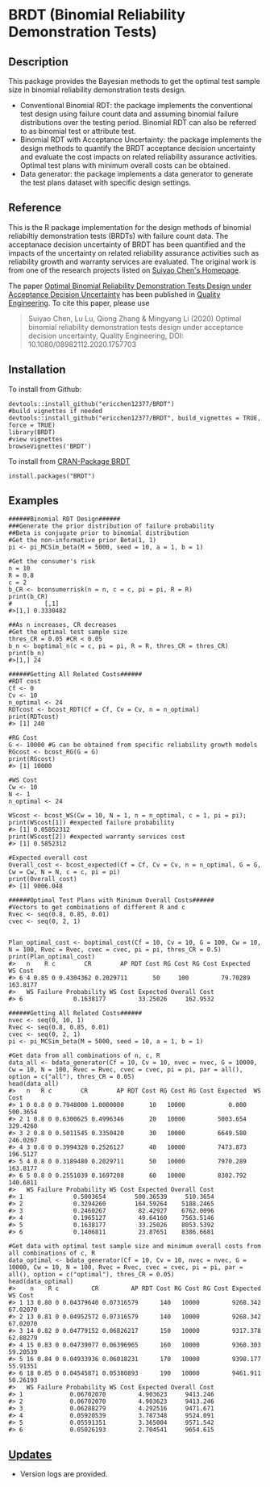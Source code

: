 # BRDT (Binomial Reliability Demonstration Tests)

## Description
This package provides the Bayesian methods to get the optimal test sample size in binomial reliability demonstration tests design.
* Conventional Binomial RDT: the package implements the conventional test design using failure count data and assuming binomial failure distributions over the testing period. Binomial RDT can also be referred to as binomial test or attribute test.
* Binomial RDT with Acceptance Uncertainty: the package implements the design methods to quantify the BRDT acceptance decision uncertainty and evaluate the cost impacts on related reliability assurance activities. Optimal test plans with minimum overall costs can be obtained.
* Data generator: the package implements a data generator to generate the test plans dataset with specific design settings.

## Reference
This is the R package implementation for the design methods of binomial reliabiltiy demonstration tests (BRDTs) with failure count data. The acceptanace decision uncertainty of BRDT has been quantified and the impacts of the uncertainty on related reliability assurance activities such as reliability growth and warranty services are evaluated. The original work is from one of the research projects listed on [Suiyao Chen's Homepage](https://sites.google.com/mail.usf.edu/suiyaochen-professional/publication?authuser=0). 

The paper [Optimal Binomial Reliability Demonstration Tests Design under Acceptance Decision Uncertainty](https://www.tandfonline.com/doi/full/10.1080/08982112.2020.1757703) has been published in [Quality Engineering](https://www.tandfonline.com/doi/full/10.1080/08982112.2020.1757703). To cite this paper, please use 
> Suiyao Chen, Lu Lu, Qiong Zhang & Mingyang Li (2020) Optimal binomial reliability demonstration tests design under acceptance decision uncertainty, Quality Engineering, DOI: 10.1080/08982112.2020.1757703

## Installation
To install from Github:
```
devtools::install_github("ericchen12377/BRDT")
#build vignettes if needed
devtools::install_github("ericchen12377/BRDT", build_vignettes = TRUE, force = TRUE)
library(BRDT)
#view vignettes
browseVignettes('BRDT')
```
To install from [CRAN-Package BRDT](https://cran.r-project.org/web/packages/BRDT/index.html)
```
install.packages("BRDT")
```
## Examples
```
######Binomial RDT Design######
###Generate the prior distribution of failure probability
##Beta is conjugate prior to binomial distribution
#Get the non-informative prior Beta(1, 1)
pi <- pi_MCSim_beta(M = 5000, seed = 10, a = 1, b = 1)

#Get the consumer's risk
n = 10
R = 0.8
c = 2
b_CR <- bconsumerrisk(n = n, c = c, pi = pi, R = R)
print(b_CR)
#         [,1]
#>[1,] 0.3330482

##As n increases, CR decreases
#Get the optimal test sample size
thres_CR = 0.05 #CR < 0.05
b_n <- boptimal_n(c = c, pi = pi, R = R, thres_CR = thres_CR)
print(b_n)
#>[1,] 24

######Getting All Related Costs######
#RDT cost
Cf <- 0
Cv <- 10
n_optimal <- 24
RDTcost <- bcost_RDT(Cf = Cf, Cv = Cv, n = n_optimal)
print(RDTcost)
#> [1] 240

#RG Cost
G <- 10000 #G can be obtained from specific reliability growth models
RGcost <- bcost_RG(G = G)
print(RGcost)
#> [1] 10000

#WS Cost
Cw <- 10
N <- 1
n_optimal <- 24 

WScost <- bcost_WS(Cw = 10, N = 1, n = n_optimal, c = 1, pi = pi);
print(WScost[1]) #expected failure probability
#> [1] 0.05852312
print(WScost[2]) #expected warranty services cost
#> [1] 0.5852312

#Expected overall cost
Overall_cost <- bcost_expected(Cf = Cf, Cv = Cv, n = n_optimal, G = G, Cw = Cw, N = N, c = c, pi = pi)
print(Overall_cost)
#> [1] 9006.048

######Optimal Test Plans with Minimum Overall Costs######
#Vectors to get combinations of different R and c
Rvec <- seq(0.8, 0.85, 0.01)
cvec <- seq(0, 2, 1)


Plan_optimal_cost <- boptimal_cost(Cf = 10, Cv = 10, G = 100, Cw = 10, N = 100, Rvec = Rvec, cvec = cvec, pi = pi, thres_CR = 0.5)
print(Plan_optimal_cost)
#>   n    R c        CR        AP RDT Cost RG Cost RG Cost Expected  WS Cost
#> 6 4 0.85 0 0.4304362 0.2029711       50     100         79.70289 163.8177
#>   WS Failure Probability WS Cost Expected Overall Cost
#> 6              0.1638177         33.25026     162.9532

######Getting All Related Costs######
nvec <- seq(0, 10, 1)
Rvec <- seq(0.8, 0.85, 0.01)
cvec <- seq(0, 2, 1)
pi <- pi_MCSim_beta(M = 5000, seed = 10, a = 1, b = 1)

#Get data from all combinations of n, c, R
data_all <- bdata_generator(Cf = 10, Cv = 10, nvec = nvec, G = 10000, Cw = 10, N = 100, Rvec = Rvec, cvec = cvec, pi = pi, par = all(), option = c("all"), thres_CR = 0.05)
head(data_all)
#>   n   R c        CR        AP RDT Cost RG Cost RG Cost Expected  WS Cost
#> 1 0 0.8 0 0.7948000 1.0000000       10   10000            0.000 500.3654
#> 2 1 0.8 0 0.6300625 0.4996346       20   10000         5003.654 329.4260
#> 3 2 0.8 0 0.5011545 0.3350420       30   10000         6649.580 246.0267
#> 4 3 0.8 0 0.3994328 0.2526127       40   10000         7473.873 196.5127
#> 5 4 0.8 0 0.3189480 0.2029711       50   10000         7970.289 163.8177
#> 6 5 0.8 0 0.2551039 0.1697208       60   10000         8302.792 140.6811
#>   WS Failure Probability WS Cost Expected Overall Cost
#> 1              0.5003654        500.36539     510.3654
#> 2              0.3294260        164.59264    5188.2465
#> 3              0.2460267         82.42927    6762.0096
#> 4              0.1965127         49.64160    7563.5146
#> 5              0.1638177         33.25026    8053.5392
#> 6              0.1406811         23.87651    8386.6681

#Get data with optimal test sample size and minimum overall costs from all combinations of c, R
data_optimal <- bdata_generator(Cf = 10, Cv = 10, nvec = nvec, G = 10000, Cw = 10, N = 100, Rvec = Rvec, cvec = cvec, pi = pi, par = all(), option = c("optimal"), thres_CR = 0.05)
head(data_optimal)
#>    n    R c         CR         AP RDT Cost RG Cost RG Cost Expected  WS Cost
#> 1 13 0.80 0 0.04379640 0.07316579      140   10000         9268.342 67.02070
#> 2 13 0.81 0 0.04952572 0.07316579      140   10000         9268.342 67.02070
#> 3 14 0.82 0 0.04779152 0.06826217      150   10000         9317.378 62.88279
#> 4 15 0.83 0 0.04739077 0.06396965      160   10000         9360.303 59.20539
#> 5 16 0.84 0 0.04933936 0.06018231      170   10000         9398.177 55.91351
#> 6 18 0.85 0 0.04545871 0.05380893      190   10000         9461.911 50.26193
#>   WS Failure Probability WS Cost Expected Overall Cost
#> 1             0.06702070         4.903623     9413.246
#> 2             0.06702070         4.903623     9413.246
#> 3             0.06288279         4.292516     9471.671
#> 4             0.05920539         3.787348     9524.091
#> 5             0.05591351         3.365004     9571.542
#> 6             0.05026193         2.704541     9654.615
```

## [Updates](NEWS.md)
* Version logs are provided.
